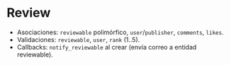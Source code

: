 # Review

- Asociaciones: `reviewable` polimórfico, `user`/`publisher`, `comments`, `likes`.
- Validaciones: `reviewable`, `user`, `rank` (1..5).
- Callbacks: `notify_reviewable` al crear (envía correo a entidad reviewable).

